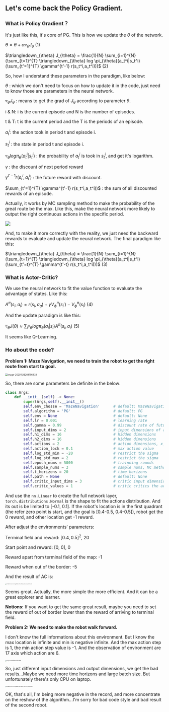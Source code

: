 ## Let's come back the Policy Gradient.

### What is Policy Gradient？

It's just like this, it's core of PG. This is how we update the $\theta$ of the network. 

$\theta = \theta + \alpha \triangledown_{\theta}J_{\theta}$	(1)

$\triangledown_{\theta} J_{\theta} = \frac{1}{N} \sum_{i=1}^{N} (\sum_{t=1}^{T} \triangledown_{\theta} log \pi_{\theta}(a_t^i|s_t^i)(\sum_{t'=1}^{T} \gamma^{t'-1} r(s_t^i,a_t^i)))$	(2)

So, how I understand these parameters in the paradigm, like below:

$\theta$ : which we don't need to focus on how to update it in the code, just need to know those are parameters in the neural network.

$\triangledown_{\theta}J_{\theta}$ : means to get the grad of $J_\theta$ according to parameter $\theta$.

i & N: i is the current episode and N is the number of episodes.

t & T: t is the current period and the T is the periods of an episode.

$a_t^i$: the action took in period t and episode i.

$s_t^i$ : the state in period t and episode i.

 $\triangledown_{\theta} log \pi_{\theta}(a_t^i|s_t^i)$ : the probability of $a_t^i$ is took in $s_t^i$, and get it's logarithm.

$\gamma$ : the discount of next period reward

$\gamma^{t'-1} r(s_t^i,a_t^i)$ : the future reward with discount.

$\sum_{t'=1}^{T} \gamma^{t'-1} r(s_t^i,a_t^i))$ : the sum of all discounted rewards of an episode.

Actually, it works by MC sampling method to make the probability of the great route be the max. Like this, make the neural network more likely to output the right continuous actions in the specific period.

![](https://upload.wikimedia.org/wikipedia/commons/7/74/Normal_Distribution_PDF.svg)

And, to make it more correctly with the reality, we just need the backward rewards to evaluate and update the neural network. The final paradigm like this:

$\triangledown_{\theta} J_{\theta} = \frac{1}{N} \sum_{i=1}^{N} (\sum_{t=1}^{T} \triangledown_{\theta} log \pi_{\theta}(a_t^i|s_t^i)(\sum_{t'=t}^{T} \gamma^{t'-t} r(s_t^i,a_t^i)))$	(3)

### What is Actor-Critic?

We use the neural network to fit the value function to evaluate the advantage of states. Like this:

$A^{\pi}(s_i,a_i)=r(s_i,a_a)+\gamma V^{\pi}_{\phi}(s_i')-V_{\phi}^{\pi}(s_i)$ 	(4)

And the update paradigm is like this:

$\triangledown_{\theta}J(\theta) \approx \sum_i \triangledown_{\theta}log\pi_{\theta}(a_i|s_i)A^{\pi}(s_i,a_i)$ 	(5)

It seems like Q-Learning.

### Ho about the code?

**Problem 1: Maze Navigation, we need to train the robot to get the right route from start to goal.**

<img src="https://pic1.imgdb.cn/item/5fbfa29415e77190841b34de.png" alt="image-20201126204156433" style="zoom:50%;" />

So, there are some parameters be definite in the below:

```python
class Args:
    def __init__(self) -> None:
        super(Args,self).__init__()
        self.env_chosse = 'MazeNavigation'      # default: MazeNavigation
        self.algorithm = 'PG'                   # default: PG
        self.env = None                         # default: None
        self.lr = 0.001							# learning rate
        self.gamma = 0.99						# discount rate of future reward
        self.input_dims = 2						# input dimensions of actor nerual network 
        self.h1_dims = 16						# hidden dimensions
        self.h2_dims = 16						# hidden dimensions
        self.actions = 2						# action dimensions, x_axis changes
        self.action_lock = 0.1					# max action value
        self.log_std_min = -20					# restrict the sigma
        self.log_std_max = 2					# restrict the sigma
        self.epoch_nums = 5000					# trainning rounds
        self.sample_nums = 3					# sample nums, MC method
        self.t_horizens = 20					# time horizens
        self.path = None                        # default: None
        self.critic_input_dims = 3				# critic input dimensions
        self.critic_values = 1					# critic critics the actions
```

And use the `nn.Linear` to create the full network layer, `torch.distributions.Normal` is the shape to fit the actions distribution. And its out is be limited to [-0.1, 0.1]. If the robot's location is in the first quadrant (the refer zero point is start, and the goal is [0.4-0.5, 0.4-0.5]), robot get the 0 reward, and other location get -1 reward.

After adjust the environments' parameters:

Terminal field and reward: $[0.4, 0.5]^2$,  20

Start point and reward: [0, 0], 0

Reward apart from terminal field of the map: -1

Reward when out of the border: -5

And the result of AC is:

<img src="https://pic1.imgdb.cn/item/5fbfa2cb15e77190841b4185.jpg" alt="ACreward-loss-lr-0.001-gamma-0.99-sample_nums-3-t_horizens-20" style="zoom:18%;" />

Seems great. Actually, the more simple the more efficient. And it can be a great explorer and learner. 

**Notions:** If you want to get the same great result, maybe you need to set the reward of out of border lower than the reward of arriving to terminal field.

**Problem 2: We need to make the robot walk forward.**

I don't know the full informations about this environment. But I know the max location is infinite and min is negative infinite. And the max action step is 1, the min action step value is -1. And the observation of environment are 17 axis which action are 6.

<img src="https://pic1.imgdb.cn/item/5fbf98fe15e77190841883e0.png" alt="image-20201126200102958" style="zoom:25%;" />

So, just different input dimensions and output dimensions, we get the bad results...Maybe we need more time horizons and large batch size. But unfortunately there's only CPU on laptop.

<img src="https://pic1.imgdb.cn/item/5fbfadb515e77190841e9fb5.jpg" alt="ACreward-loss-lr-0.001-gamma-0.99-sample_nums-4-t_horizens-500" style="zoom:18%;" />

OK, that's all, I'm being more negative in the record, and more concentrate on the reshow of the algorithm...I'm sorry for bad code style and bad result of the second robot.
